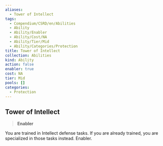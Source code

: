 ```yaml
---
aliases:
  - Tower of Intellect
tags:
  - Compendium/CSRD/en/Abilities
  - Ability
  - Ability/Enabler
  - Ability/Cost/NA
  - Ability/Tier/Mid
  - Ability/Categories/Protection
title: Tower of Intellect
collection: Abilities
kind: Ability
action: false
enabler: true
cost: NA
tier: Mid
pools: []
categories:
  - Protection
---
```

## Tower of Intellect    
>**Enabler**  
    
You are trained in Intellect defense tasks. If you are already trained, you are specialized in those tasks instead. Enabler.